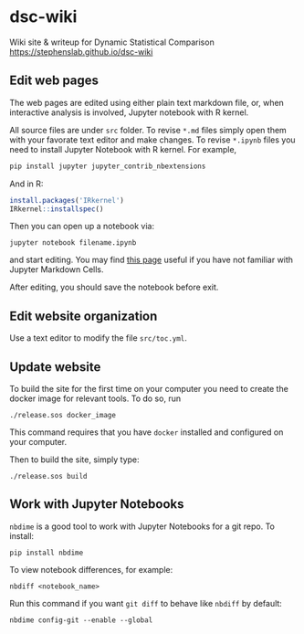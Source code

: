 # dsc-wiki
Wiki site & writeup for Dynamic Statistical Comparison
https://stephenslab.github.io/dsc-wiki

## Edit web pages

The web pages are edited using either plain text markdown file, or, when interactive analysis is involved, Jupyter notebook with R kernel.

All source files are under `src` folder. To revise `*.md` files simply open them with your favorate text editor and make changes. To revise `*.ipynb` files you need to install Jupyter Notebook with R kernel. For example,

```bash
pip install jupyter jupyter_contrib_nbextensions
```

And in R:

```r
install.packages('IRkernel')
IRkernel::installspec()
```

Then you can open up a notebook via:

```
jupyter notebook filename.ipynb
```
and start editing. You may find [this page](http://jupyter-notebook.readthedocs.io/en/latest/examples/Notebook/Working%20With%20Markdown%20Cells.html) useful if you have not familiar with Jupyter Markdown Cells.

After editing, you should save the notebook before exit.

## Edit website organization

Use a text editor to modify the file `src/toc.yml`. 

## Update website

To build the site for the first time on your computer you need to create the docker image for relevant tools. To do so, run

```
./release.sos docker_image
```

This command requires that you have `docker` installed and configured on your computer.

Then to build the site, simply type:

```
./release.sos build
```

## Work with Jupyter Notebooks

`nbdime` is a good tool to work with Jupyter Notebooks for a git repo. To install:

```
pip install nbdime
```

To view notebook differences, for example:

```
nbdiff <notebook_name>
```

Run this command if you want `git diff` to behave like `nbdiff` by default:

```
nbdime config-git --enable --global
```
